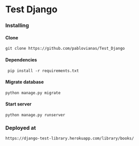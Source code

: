 # Test Django

### Installing 

#### Clone 
`git clone https://github.com/pablovianas/Test_Django`

#### Dependencies 
` pip install -r requirements.txt`

#### Migrate database
`python manage.py migrate`

#### Start server

`python manage.py runserver`


### Deployed at
`https://django-test-library.herokuapp.com/library/books/`

